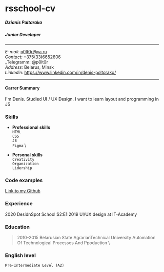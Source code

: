 # rsschool-cv

##### Dzianis Paltaraka

##### _Junior Developer_
***********************
_E-mail:_ p0lt0r@ya.ru \
_Contact:_ +375(33)6652606 \
_Telegramm: @p0lt0r \
_Address:_ Belarus, Minsk \
_Linkedin:_ https://www.linkedin.com/in/denis-poltorako/
***********************

#### Carrer Summary
I'm Denis. Studied UI / UX Design. I want to learn layout and programming in JS
### Skills
* __Professional skills__ \
     `HTML` \
     `CSS` \
     `JS` \
     `Figma` \ 


* __Personal skills__ \
    `Creativity` \
    `Organization` \
    `Lidership` 

### Code examples
[Link to my Github](https://github.com/POLTOR92/rsschool-cv) 

### Experience
2020 DesidnSpot School S2:E1
2019 UI/UX design at IT-Academy


### Education
>2010-2015 Belarusian State AgrarianTechnical University 
Automation Of Technological Processes And Ppoduction \


### English level 
`Pre-Intermediate Level (A2)`
